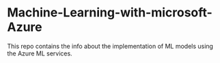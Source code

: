 # Machine-Learning-with-microsoft-Azure
This repo contains the info about the implementation of ML models using the Azure ML services.
